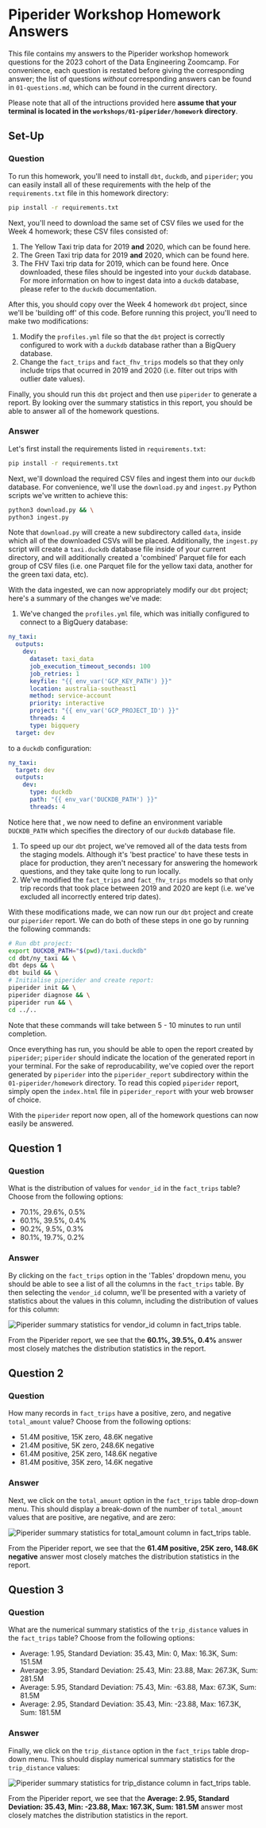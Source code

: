 # Piperider Workshop Homework Answers

This file contains my answers to the Piperider workshop homework questions for the 2023 cohort of the Data Engineering Zoomcamp. For convenience, each question is restated before giving the corresponding answer; the list of questions *without* corresponding answers can be found in `01-questions.md`, which can be found in the current directory.

Please note that all of the intructions provided here **assume that your terminal is located in the `workshops/01-piperider/homework` directory**. 

## Set-Up

### Question

To run this homework, you'll need to install `dbt`, `duckdb`, and `piperider`; you can easily install all of these requirements with the help of the `requirements.txt` file in this homework directory:
```bash
pip install -r requirements.txt
```

Next, you'll need to download the same set of CSV files we used for the Week 4 homework; these CSV files consisted of:
1. The Yellow Taxi trip data for 2019 **and** 2020, which can be found here.
1. The Green Taxi trip data for 2019 **and** 2020, which can be found here.
1. The FHV Taxi trip data for 2019, which can be found here.
Once downloaded, these files should be ingested into your `duckdb` database. For more information on how to ingest data into a `duckdb` database, please refer to the `duckdb` documentation.

After this, you should copy over the Week 4 homework `dbt` project, since we'll be 'building off' of this code. Before running this project, you'll need to make two modifications:
1. Modify the `profiles.yml` file so that the `dbt` project is correctly configured to work with a `duckdb` database rather than a BigQuery database.
1. Change the `fact_trips` and `fact_fhv_trips` models so that they only include trips that ocurred in 2019 and 2020 (i.e. filter out trips with outlier date values).

Finally, you should run this `dbt` project and then use `piperider` to generate a report. By looking over the summary statistics in this report, you should be able to answer all of the homework questions.

### Answer


Let's first install the requirements listed in `requirements.txt`:
```bash
pip install -r requirements.txt
```

Next, we'll download the required CSV files and ingest them into our `duckdb` database. For convenience, we'll use the `download.py` and `ingest.py` Python scripts we've written to achieve this:
```bash
python3 download.py && \
python3 ingest.py
```
Note that `download.py` will create a new subdirectory called `data`, inside which all of the downloaded CSVs will be placed. Additionally, the `ingest.py` script will create a `taxi.duckdb` database file inside of your current directory, and will additionally created a 'combined' Parquet file for each group of CSV files (i.e. one Parquet file for the yellow taxi data, another for the green taxi data, etc).

With the data ingested, we can now appropriately modify our `dbt` project; here's a summary of the changes we've made:
1. We've changed the `profiles.yml` file, which was initially configured to connect to a BigQuery database:
```yaml
ny_taxi:
  outputs:
    dev:
      dataset: taxi_data
      job_execution_timeout_seconds: 100
      job_retries: 1
      keyfile: "{{ env_var('GCP_KEY_PATH') }}"
      location: australia-southeast1
      method: service-account
      priority: interactive
      project: "{{ env_var('GCP_PROJECT_ID') }}"
      threads: 4
      type: bigquery
  target: dev
```
to a `duckdb` configuration:
```yaml
ny_taxi:
  target: dev
  outputs:
    dev:
      type: duckdb
      path: "{{ env_var('DUCKDB_PATH') }}"
      threads: 4
```
Notice here that , we now need to define an environment variable `DUCKDB_PATH` which specifies the directory of our `duckdb` database file.
1. To speed up our `dbt` project, we've removed all of the data tests from the staging models. Although it's 'best practice' to have these tests in place for production, they aren't necessary for answering the homework questions, and they take quite long to run locally.
1. We've modified the `fact_trips` and `fact_fhv_trips` models so that only trip records that took place between 2019 and 2020 are kept (i.e. we've excluded all incorrectly entered trip dates).

With these modifications made, we can now run our `dbt` project and create our `piperider` report. We can do both of these steps in one go by running the following commands:
```bash
# Run dbt project:
export DUCKDB_PATH="$(pwd)/taxi.duckdb"
cd dbt/ny_taxi && \
dbt deps && \
dbt build && \
# Initialise piperider and create report:
piperider init && \
piperider diagnose && \
piperider run && \
cd ../..
```
Note that these commands will take between 5 - 10 minutes to run until completion.

Once everything has run, you should be able to open the report created by `piperider`; `piperider` should indicate the location of the generated report in your terminal. For the sake of reproducability, we've copied over the report generated by `piperider` into the `piperider_report` subdirectory within the `01-piperider/homework` directory. To read this copied `piperider` report, simply open the `index.html` file in `piperider_report` with your web browser of choice.

With the `piperider` report now open, all of the homework questions can now easily be answered.

## Question 1

### Question

What is the distribution of values for `vendor_id` in the `fact_trips` table? Choose from the following options:
- 70.1%, 29.6%, 0.5%
- 60.1%, 39.5%, 0.4%
- 90.2%, 9.5%, 0.3%
- 80.1%, 19.7%, 0.2%

### Answer

By clicking on the `fact_trips` option in the 'Tables' dropdown menu, you should be able to see a list of all the columns in the `fact_trips` table. By then selecting the `vendor_id` column, we'll be presented with a variety of statistics about the values in this column, including the distribution of values for this column:

![Piperider summary statistics for `vendor_id` column in `fact_trips` table.](screenshots/q1.png)

From the Piperider report, we see that the **60.1%, 39.5%, 0.4%** answer most closely matches the distribution statistics in the report.

## Question 2

### Question

How many records in `fact_trips` have a positive, zero, and negative `total_amount` value? Choose from the following options:
- 51.4M positive, 15K zero, 48.6K negative
- 21.4M positive, 5K zero, 248.6K negative
- 61.4M positive, 25K zero, 148.6K negative
- 81.4M positive, 35K zero, 14.6K negative

### Answer

Next, we click on the `total_amount` option in the `fact_trips` table drop-down menu. This should display a break-down of the  number of `total_amount` values that are positive, are negative, and are zero:

![Piperider summary statistics for `total_amount` column in `fact_trips` table.](screenshots/q2.png)

From the Piperider report, we see that the **61.4M positive, 25K zero, 148.6K negative** answer most closely matches the distribution statistics in the report.

## Question 3

### Question

What are the numerical summary statistics of the `trip_distance` values in the `fact_trips` table? Choose from the following options:
- Average: 1.95, Standard Deviation: 35.43, Min: 0, Max: 16.3K, Sum: 151.5M
- Average: 3.95, Standard Deviation: 25.43, Min: 23.88, Max: 267.3K, Sum: 281.5M
- Average: 5.95, Standard Deviation: 75.43, Min: -63.88, Max: 67.3K, Sum: 81.5M
- Average: 2.95, Standard Deviation: 35.43, Min: -23.88, Max: 167.3K, Sum: 181.5M

### Answer

Finally, we click on the `trip_distance` option in the `fact_trips` table drop-down menu. This should display numerical summary statistics for the `trip_distance` values:

![Piperider summary statistics for `trip_distance` column in `fact_trips` table.](screenshots/q3.png)

From the Piperider report, we see that the **Average: 2.95, Standard Deviation: 35.43, Min: -23.88, Max: 167.3K, Sum: 181.5M** answer most closely matches the distribution statistics in the report.